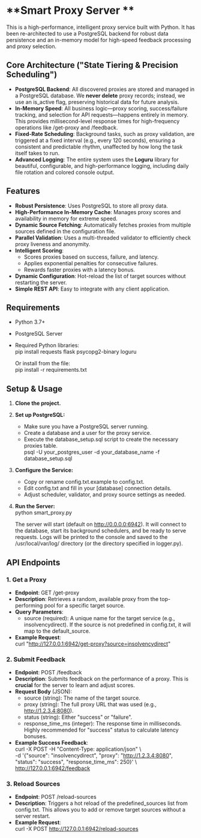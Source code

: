 # **Smart Proxy Server **

This is a high-performance, intelligent proxy service built with Python. It has been re-architected to use a PostgreSQL backend for robust data persistence and an in-memory model for high-speed feedback processing and proxy selection.

## **Core Architecture ("State Tiering & Precision Scheduling")**

* **PostgreSQL Backend**: All discovered proxies are stored and managed in a PostgreSQL database. We **never delete** proxy records; instead, we use an is\_active flag, preserving historical data for future analysis.  
* **In-Memory Speed**: All business logic—proxy scoring, success/failure tracking, and selection for API requests—happens entirely in memory. This provides millisecond-level response times for high-frequency operations like /get-proxy and /feedback.  
* **Fixed-Rate Scheduling**: Background tasks, such as proxy validation, are triggered at a fixed interval (e.g., every 120 seconds), ensuring a consistent and predictable rhythm, unaffected by how long the task itself takes to run.  
* **Advanced Logging**: The entire system uses the **Loguru** library for beautiful, configurable, and high-performance logging, including daily file rotation and colored console output.

## **Features**

* **Robust Persistence**: Uses PostgreSQL to store all proxy data.  
* **High-Performance In-Memory Cache**: Manages proxy scores and availability in memory for extreme speed.  
* **Dynamic Source Fetching**: Automatically fetches proxies from multiple sources defined in the configuration file.  
* **Parallel Validation**: Uses a multi-threaded validator to efficiently check proxy liveness and anonymity.  
* **Intelligent Scoring**:  
  * Scores proxies based on success, failure, and latency.  
  * Applies exponential penalties for consecutive failures.  
  * Rewards faster proxies with a latency bonus.  
* **Dynamic Configuration**: Hot-reload the list of target sources without restarting the server.  
* **Simple REST API**: Easy to integrate with any client application.

## **Requirements**

* Python 3.7+  
* PostgreSQL Server  
* Required Python libraries:  
  pip install requests flask psycopg2-binary loguru

  Or install from the file:  
  pip install \-r requirements.txt

## **Setup & Usage**

1. **Clone the project.**  
2. **Set up PostgreSQL:**  
   * Make sure you have a PostgreSQL server running.  
   * Create a database and a user for the proxy service.  
   * Execute the database\_setup.sql script to create the necessary proxies table.  
     psql \-U your\_postgres\_user \-d your\_database\_name \-f database\_setup.sql

3. **Configure the Service:**  
   * Copy or rename config.txt.example to config.txt.  
   * Edit config.txt and fill in your \[database\] connection details.  
   * Adjust scheduler, validator, and proxy source settings as needed.  
4. **Run the Server:**  
   python smart\_proxy.py

   The server will start (default on http://0.0.0.0:6942). It will connect to the database, start its background schedulers, and be ready to serve requests. Logs will be printed to the console and saved to the /usr/local/var/log/ directory (or the directory specified in logger.py).

## **API Endpoints**

### **1\. Get a Proxy**

* **Endpoint**: GET /get-proxy  
* **Description**: Retrieves a random, available proxy from the top-performing pool for a specific target source.  
* **Query Parameters**:  
  * source (required): A unique name for the target service (e.g., insolvencydirect). If the source is not predefined in config.txt, it will map to the default\_source.  
* **Example Request**:  
  curl "http://127.0.0.1:6942/get-proxy?source=insolvencydirect"

### **2\. Submit Feedback**

* **Endpoint**: POST /feedback  
* **Description**: Submits feedback on the performance of a proxy. This is **crucial** for the server to learn and adjust scores.  
* **Request Body** (JSON):  
  * source (string): The name of the target source.  
  * proxy (string): The full proxy URL that was used (e.g., http://1.2.3.4:8080).  
  * status (string): Either "success" or "failure".  
  * response\_time\_ms (integer): The response time in milliseconds. Highly recommended for "success" status to calculate latency bonuses.  
* **Example Success Feedback**:  
  curl \-X POST \-H "Content-Type: application/json" \\  
       \-d '{"source": "insolvencydirect", "proxy": "http://1.2.3.4:8080", "status": "success", "response\_time\_ms": 250}' \\  
       http://127.0.0.1:6942/feedback

### **3\. Reload Sources**

* **Endpoint**: POST /reload-sources  
* **Description**: Triggers a hot reload of the predefined\_sources list from config.txt. This allows you to add or remove target sources without a server restart.  
* **Example Request**:  
  curl \-X POST http://127.0.0.1:6942/reload-sources  
